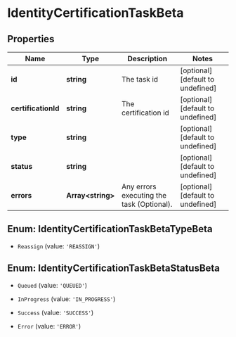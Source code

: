 # IdentityCertificationTaskBeta

## Properties

Name | Type | Description | Notes
------------ | ------------- | ------------- | -------------
**id** | **string** | The task id | [optional] [default to undefined]
**certificationId** | **string** | The certification id | [optional] [default to undefined]
**type** | **string** |  | [optional] [default to undefined]
**status** | **string** |  | [optional] [default to undefined]
**errors** | **Array&lt;string&gt;** | Any errors executing the task (Optional). | [optional] [default to undefined]



## Enum: IdentityCertificationTaskBetaTypeBeta


* `Reassign` (value: `'REASSIGN'`)





## Enum: IdentityCertificationTaskBetaStatusBeta


* `Queued` (value: `'QUEUED'`)

* `InProgress` (value: `'IN_PROGRESS'`)

* `Success` (value: `'SUCCESS'`)

* `Error` (value: `'ERROR'`)



